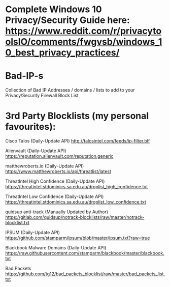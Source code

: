# Complete Windows 10 Privacy/Security Guide here: https://www.reddit.com/r/privacytoolsIO/comments/fwgvsb/windows_10_best_privacy_practices/

# Bad-IP-s
Collection of Bad IP Addresses / domains / lists to add to your Privacy/Security Firewall Block List

# 3rd Party Blocklists (my personal favourites):

Cisco Talos (Daily-Update API)
http://talosintel.com/feeds/ip-filter.blf

Alienvault (Daily-Update API)
https://reputation.alienvault.com/reputation.generic
 
matthewroberts.io (Daily-Update API)
https://www.matthewroberts.io/api/threatlist/latest

ThreatIntel High Confidence (Daily-Update API)
https://threatintel.stdominics.sa.edu.au/droplist_high_confidence.txt

ThreatIntel Low Confidence (Daily-Update API)
https://threatintel.stdominics.sa.edu.au/droplist_low_confidence.txt

quidsup anti-track (Manually Updated by Author)
https://gitlab.com/quidsup/notrack-blocklists/raw/master/notrack-blocklist.txt

IPSUM (Daily-Update API)
https://github.com/stamparm/ipsum/blob/master/ipsum.txt?raw=true

Blackbook Malware Domains (Daily-Update API)
https://raw.githubusercontent.com/stamparm/blackbook/master/blackbook.txt

Bad Packets
https://github.com/tg12/bad_packets_blocklist/raw/master/bad_packets_list.txt
